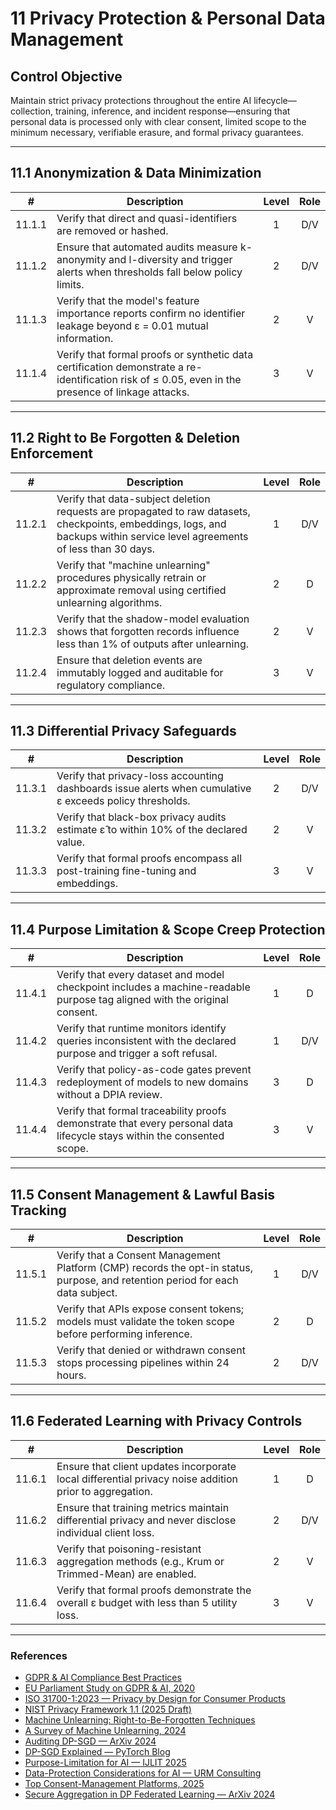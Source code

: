 # 11 Privacy Protection & Personal Data Management

## Control Objective

Maintain strict privacy protections throughout the entire AI lifecycle—collection, training, inference, and incident response—ensuring that personal data is processed only with clear consent, limited scope to the minimum necessary, verifiable erasure, and formal privacy guarantees.

---

## 11.1 Anonymization & Data Minimization

|   #    | Description                                                                                                                                        | Level | Role |
| :----: | -------------------------------------------------------------------------------------------------------------------------------------------------- | :---: | :--: |
| 11.1.1 | Verify that direct and quasi-identifiers are removed or hashed.                                                                                    |   1   | D/V  |
| 11.1.2 | Ensure that automated audits measure k-anonymity and l-diversity and trigger alerts when thresholds fall below policy limits.                      |   2   | D/V  |
| 11.1.3 | Verify that the model's feature importance reports confirm no identifier leakage beyond ε = 0.01 mutual information.                               |   2   |  V   |
| 11.1.4 | Verify that formal proofs or synthetic data certification demonstrate a re-identification risk of ≤ 0.05, even in the presence of linkage attacks. |   3   |  V   |

---

## 11.2 Right to Be Forgotten & Deletion Enforcement

|   #    | Description                                                                                                                                                                 | Level | Role |
| :----: | --------------------------------------------------------------------------------------------------------------------------------------------------------------------------- | :---: | :--: |
| 11.2.1 | Verify that data-subject deletion requests are propagated to raw datasets, checkpoints, embeddings, logs, and backups within service level agreements of less than 30 days. |   1   | D/V  |
| 11.2.2 | Verify that "machine unlearning" procedures physically retrain or approximate removal using certified unlearning algorithms.                                                |   2   |  D   |
| 11.2.3 | Verify that the shadow-model evaluation shows that forgotten records influence less than 1% of outputs after unlearning.                                                    |   2   |  V   |
| 11.2.4 | Ensure that deletion events are immutably logged and auditable for regulatory compliance.                                                                                   |   3   |  V   |

---

## 11.3 Differential Privacy Safeguards

|   #    | Description                                                                                              | Level | Role |
| :----: | -------------------------------------------------------------------------------------------------------- | :---: | :--: |
| 11.3.1 | Verify that privacy-loss accounting dashboards issue alerts when cumulative ε exceeds policy thresholds. |   2   | D/V  |
| 11.3.2 | Verify that black-box privacy audits estimate ε̂ to within 10% of the declared value.                    |   2   |  V   |
| 11.3.3 | Verify that formal proofs encompass all post-training fine-tuning and embeddings.                        |   3   |  V   |

---

## 11.4 Purpose Limitation & Scope Creep Protection

|   #    | Description                                                                                                               | Level | Role |
| :----: | ------------------------------------------------------------------------------------------------------------------------- | :---: | :--: |
| 11.4.1 | Verify that every dataset and model checkpoint includes a machine-readable purpose tag aligned with the original consent. |   1   |  D   |
| 11.4.2 | Verify that runtime monitors identify queries inconsistent with the declared purpose and trigger a soft refusal.          |   1   | D/V  |
| 11.4.3 | Verify that policy-as-code gates prevent redeployment of models to new domains without a DPIA review.                     |   3   |  D   |
| 11.4.4 | Verify that formal traceability proofs demonstrate that every personal data lifecycle stays within the consented scope.   |   3   |  V   |

---

## 11.5 Consent Management & Lawful Basis Tracking

|   #    | Description                                                                                                                     | Level | Role |
| :----: | ------------------------------------------------------------------------------------------------------------------------------- | :---: | :--: |
| 11.5.1 | Verify that a Consent Management Platform (CMP) records the opt-in status, purpose, and retention period for each data subject. |   1   | D/V  |
| 11.5.2 | Verify that APIs expose consent tokens; models must validate the token scope before performing inference.                       |   2   |  D   |
| 11.5.3 | Verify that denied or withdrawn consent stops processing pipelines within 24 hours.                                             |   2   | D/V  |

---

## 11.6 Federated Learning with Privacy Controls

|   #    | Description                                                                                            | Level | Role |
| :----: | ------------------------------------------------------------------------------------------------------ | :---: | :--: |
| 11.6.1 | Ensure that client updates incorporate local differential privacy noise addition prior to aggregation. |   1   |  D   |
| 11.6.2 | Ensure that training metrics maintain differential privacy and never disclose individual client loss.  |   2   | D/V  |
| 11.6.3 | Verify that poisoning-resistant aggregation methods (e.g., Krum or Trimmed-Mean) are enabled.          |   2   |  V   |
| 11.6.4 | Verify that formal proofs demonstrate the overall ε budget with less than 5 utility loss.              |   3   |  V   |

---

### References

* [GDPR & AI Compliance Best Practices](https://www.exabeam.com/explainers/gdpr-compliance/the-intersection-of-gdpr-and-ai-and-6-compliance-best-practices/)
* [EU Parliament Study on GDPR & AI, 2020](https://www.europarl.europa.eu/RegData/etudes/STUD/2020/641530/EPRS_STU%282020%29641530_EN.pdf)
* [ISO 31700-1:2023 — Privacy by Design for Consumer Products](https://www.iso.org/standard/84977.html)
* [NIST Privacy Framework 1.1 (2025 Draft)](https://www.nist.gov/privacy-framework)
* [Machine Unlearning: Right-to-Be-Forgotten Techniques](https://www.kaggle.com/code/tamlhp/machine-unlearning-the-right-to-be-forgotten)
* [A Survey of Machine Unlearning, 2024](https://arxiv.org/html/2209.02299v6)
* [Auditing DP-SGD — ArXiv 2024](https://arxiv.org/html/2405.14106v4)
* [DP-SGD Explained — PyTorch Blog](https://medium.com/pytorch/differential-privacy-series-part-1-dp-sgd-algorithm-explained-12512c3959a3)
* [Purpose-Limitation for AI — IJLIT 2025](https://academic.oup.com/ijlit/article/doi/10.1093/ijlit/eaaf003/8121663)
* [Data-Protection Considerations for AI — URM Consulting](https://www.urmconsulting.com/blog/data-protection-considerations-for-artificial-intelligence-ai)
* [Top Consent-Management Platforms, 2025](https://www.enzuzo.com/blog/best-consent-management-platforms)
* [Secure Aggregation in DP Federated Learning — ArXiv 2024](https://arxiv.org/abs/2407.19286)

